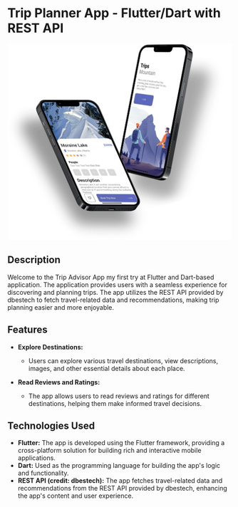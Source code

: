 # Trip Planner App - Flutter/Dart with REST API

![App Logo](https://raw.githubusercontent.com/OfirMikel/Portfolio/master/mountain/1.png)

## Description

Welcome to the Trip Advisor App my first try at Flutter and Dart-based application. The application provides users with a seamless experience for discovering and planning trips. The app utilizes the REST API provided by dbestech to fetch travel-related data and recommendations, making trip planning easier and more enjoyable.

## Features

- **Explore Destinations:**
  - Users can explore various travel destinations, view descriptions, images, and other essential details about each place.

- **Read Reviews and Ratings:**
  - The app allows users to read reviews and ratings for different destinations, helping them make informed travel decisions.

## Technologies Used

- **Flutter:** The app is developed using the Flutter framework, providing a cross-platform solution for building rich and interactive mobile applications.
- **Dart:** Used as the programming language for building the app's logic and functionality.
- **REST API (credit: dbestech):** The app fetches travel-related data and recommendations from the REST API provided by dbestech, enhancing the app's content and user experience.
